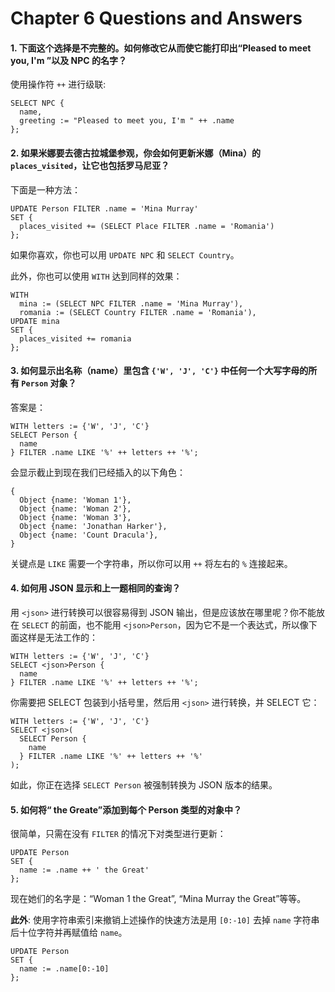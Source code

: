 # Chapter 6 Questions and Answers

#### 1. 下面这个选择是不完整的。如何修改它从而使它能打印出“Pleased to meet you, I'm ”以及 NPC 的名字？

使用操作符 `++` 进行级联:

```edgeql
SELECT NPC {
  name,
  greeting := "Pleased to meet you, I'm " ++ .name
};
```

#### 2. 如果米娜要去德古拉城堡参观，你会如何更新米娜（Mina）的 `places_visited`，让它也包括罗马尼亚？

下面是一种方法：

```edgeql
UPDATE Person FILTER .name = 'Mina Murray'
SET {
  places_visited += (SELECT Place FILTER .name = 'Romania')
};
```

如果你喜欢，你也可以用 `UPDATE NPC` 和 `SELECT Country`。

此外，你也可以使用 `WITH` 达到同样的效果：

```edgeql
WITH
  mina := (SELECT NPC FILTER .name = 'Mina Murray'),
  romania := (SELECT Country FILTER .name = 'Romania'),
UPDATE mina
SET {
  places_visited += romania
};
```

#### 3. 如何显示出名称（name）里包含 `{'W', 'J', 'C'}` 中任何一个大写字母的所有 `Person` 对象？

答案是：

```edgeql
WITH letters := {'W', 'J', 'C'}
SELECT Person {
  name
} FILTER .name LIKE '%' ++ letters ++ '%';
```

会显示截止到现在我们已经插入的以下角色：

```
{
  Object {name: 'Woman 1'},
  Object {name: 'Woman 2'},
  Object {name: 'Woman 3'},
  Object {name: 'Jonathan Harker'},
  Object {name: 'Count Dracula'},
}
```

关键点是 `LIKE` 需要一个字符串，所以你可以用 `++` 将左右的 `%` 连接起来。

#### 4. 如何用 JSON 显示和上一题相同的查询？

用 `<json>` 进行转换可以很容易得到 JSON 输出，但是应该放在哪里呢？你不能放在 `SELECT` 的前面，也不能用 `<json>Person`，因为它不是一个表达式，所以像下面这样是无法工作的：

```edgeql
WITH letters := {'W', 'J', 'C'}
SELECT <json>Person {
  name
} FILTER .name LIKE '%' ++ letters ++ '%';
```

你需要把 SELECT 包装到小括号里，然后用 `<json>` 进行转换，并 SELECT 它：

```edgeql
WITH letters := {'W', 'J', 'C'}
SELECT <json>(
  SELECT Person {
    name
  } FILTER .name LIKE '%' ++ letters ++ '%'
);
```

如此，你正在选择 `SELECT Person` 被强制转换为 JSON 版本的结果。

#### 5. 如何将“ the Greate”添加到每个 Person 类型的对象中？

很简单，只需在没有 `FILTER` 的情况下对类型进行更新：

```edgeql
UPDATE Person
SET {
  name := .name ++ ' the Great'
};
```

现在她们的名字是：“Woman 1 the Great”, “Mina Murray the Great”等等。

**此外**: 使用字符串索引来撤销上述操作的快速方法是用 `[0:-10]` 去掉 `name` 字符串后十位字符并再赋值给 `name`。

```edgeql
UPDATE Person
SET {
  name := .name[0:-10]
};
```

